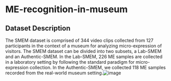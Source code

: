 # ME-recognition-in-museum

## Dataset Description
The SMEM dataset is comprised of 344 video clips collected from 127 participants in the context of a museum for analyzing micro-expression of visitors. The SMEM dataset can be divided into two subsets, a Lab-SMEM and an Authentic-SMEM. In the Lab-SMEM, 226 ME samples are collected in a laboratory setting by following the standard paradigm for micro-expression collection. In the Authentic-SMEM, we collected 118 ME samples recorded from the real-world museum setting.![image](https://github.com/guangqianyang/ME-recognition-in-museum/assets/154820128/cdc7631f-7afd-4ec9-a203-6cb53dec3549)
